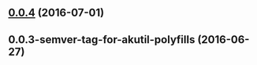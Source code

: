 <a name="0.0.4"></a>
## [0.0.4](https://aui-team-bot/https://bitbucket.org/atlassian/atlaskit/compare/0.0.3-semver-tag-for-akutil-polyfills...v0.0.4) (2016-07-01)



<a name="0.0.3-semver-tag-for-akutil-polyfills"></a>
## 0.0.3-semver-tag-for-akutil-polyfills (2016-06-27)



